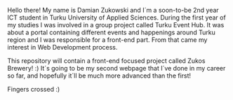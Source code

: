 Hello there!
My name is Damian Zukowski and I´m a soon-to-be 2nd year ICT student in Turku University of Applied Sciences.
During the first year of my studies I was involved in a group project called Turku Event Hub. 
It was about a portal containing different events and happenings around Turku region and I was responsible for a front-end part. 
From that came my interest in Web Development process.

This repository will contain a front-end focused project called Zukos Brewery! :) 
It´s going to be my second webpage that I´ve done in my career so far, and hopefully it´ll be much more advanced than the first!

Fingers crossed :)
